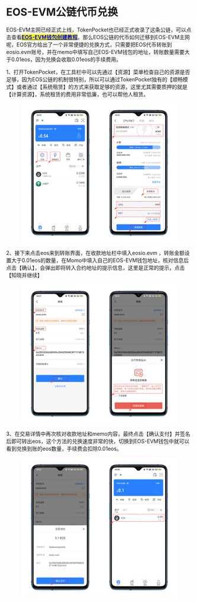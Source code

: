 # EOS-EVM公链代币兑换

EOS-EVM主网已经正式上线，TokenPocket也已经正式收录了这条公链，可以点击查看[<mark style="color:blue;">**EOS-EVM钱包创建教程**</mark>](../create-wallet-tutorial/eos-evm.md)。那么EOS公链的代币如何迁移到EOS-EVM主网呢，EOS官方给出了一个非常便捷的兑换方式，只需要把EOS代币转账到eosio.evm账号，并在memo中填写自己EOS-EVM钱包的地址，转账数量需要大于0.01eos，因为兑换会收取0.01eos的手续费用。

1、打开TokenPocket，在工具栏中可以先通过【资源】菜单检查自己的资源是否足够，因为EOS公链的机制很特别，所以可以通过TokenPocket独有的【顺畅模式】或者通过【系统租赁】的方式来获取足够的资源，这里尤其需要质押的就是【计算资源】，系统租赁的费用非常低廉，也可以帮他人租赁。

<figure><img src="../../.gitbook/assets/1 (9).png" alt=""><figcaption></figcaption></figure>

2、接下来点击eos来到转账界面，在收款地址栏中填入eosio.evm ，转账金额设置大于0.01eos的数量，在Momo中填入自己的EOS-EVM钱包地址，核对信息后点击【确认】，会弹出即将转入合约地址的提示信息，这里是正常的提示，点击【知晓并继续】

<figure><img src="../../.gitbook/assets/2 (9).png" alt=""><figcaption></figcaption></figure>

3、在交易详情中再次核对收款地址和memo内容，最终点击【确认支付】并签名后即可转出eos，这个方法的兑换速度非常的快，切换到EOS-EVM钱包中就可以看到兑换到账的eos数量，手续费会扣除0.01eos。

<figure><img src="../../.gitbook/assets/3 (3).png" alt=""><figcaption></figcaption></figure>
